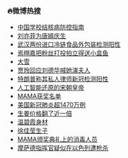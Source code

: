 ### :fire:微博热搜<br>
- <a href="https://s.weibo.com/weibo?q=%23%E4%B8%AD%E5%9B%BD%E5%AD%A6%E6%A0%A1%E7%BB%93%E6%A0%B8%E7%97%85%E9%98%B2%E6%8E%A7%E6%8C%87%E5%8D%97%23&Refer=new_time">中国学校结核病防控指南</a><br>
- <a href="https://s.weibo.com/weibo?q=%23%E5%88%98%E4%BA%A6%E8%8F%B2%E4%B8%BA%E5%94%90%E5%AB%A3%E5%BA%86%E7%94%9F%23&Refer=top">刘亦菲为唐嫣庆生</a><br>
- <a href="https://s.weibo.com/weibo?q=%23%E6%AD%A6%E6%B1%89%E4%B8%A4%E4%BB%BD%E8%BF%9B%E5%8F%A3%E5%86%B7%E9%93%BE%E9%A3%9F%E5%93%81%E5%A4%96%E5%8C%85%E8%A3%85%E6%A3%80%E6%B5%8B%E9%98%B3%E6%80%A7%23&Refer=top">武汉两份进口冷链食品外包装检测阳性</a><br>
- <a href="https://s.weibo.com/weibo?q=%23%E7%84%89%E6%A0%A9%E5%98%89%E6%8A%8A%E7%B2%89%E4%B8%9D%E6%89%93%E6%8A%95%E6%8B%8D%E7%AB%8B%E5%BE%97%E9%80%81%E5%B0%8F%E7%9B%92%E9%B1%BC%23&Refer=top">焉栩嘉把粉丝打投拍立得送小盒鱼</a><br>
- <a href="https://s.weibo.com/weibo?q=%E5%A4%A7%E9%9B%AA&Refer=top">大雪</a><br>
- <a href="https://s.weibo.com/weibo?q=%23%E8%B4%BE%E7%8E%B2%E5%9B%9E%E5%BA%94%E5%88%98%E5%BE%B7%E5%8D%8E%E5%96%8A%E5%A5%B9%E6%BC%94%E5%A4%AB%E4%BA%BA%23&Refer=top">贾玲回应刘德华喊她演夫人</a><br>
- <a href="https://s.weibo.com/weibo?q=%E7%89%B9%E6%9C%97%E6%99%AE%E7%A7%B0%E5%85%B6%E7%A7%81%E4%BA%BA%E5%BE%8B%E5%B8%88%E6%96%B0%E5%86%A0%E6%A3%80%E6%B5%8B%E9%98%B3%E6%80%A7&Refer=top">特朗普称其私人律师新冠检测阳性</a><br>
- <a href="https://s.weibo.com/weibo?q=%E4%BA%BA%E5%B7%A5%E6%99%BA%E8%83%BD%E8%BF%98%E5%8E%9F%E7%9A%84%E5%AE%8B%E6%9C%9D%E7%9A%87%E5%B8%9D&Refer=top">人工智能还原的宋朝皇帝</a><br>
- <a href="https://s.weibo.com/weibo?q=MAMA%E8%8E%B7%E5%A5%96%E5%90%8D%E5%8D%95&Refer=top">MAMA获奖名单</a><br>
- <a href="https://s.weibo.com/weibo?q=%23%E7%BE%8E%E5%9B%BD%E6%96%B0%E5%86%A0%E8%82%BA%E7%82%8E%E8%B6%851470%E4%B8%87%E4%BE%8B%23&Refer=top">美国新冠肺炎超1470万例</a><br>
- <a href="https://s.weibo.com/weibo?q=%23%E7%94%9F%E5%A7%9C%E4%BB%B7%E6%A0%BC%E7%BF%BB%E4%BA%86%E8%BF%91%E4%B8%80%E5%80%8D%23&Refer=top">生姜价格翻了近一倍</a><br>
- <a href="https://s.weibo.com/weibo?q=%E6%B8%A9%E7%A2%A7%E9%9C%9E%E8%BA%AB%E6%9D%90&Refer=top">温碧霞身材</a><br>
- <a href="https://s.weibo.com/weibo?q=%23%E5%BE%90%E4%BD%B3%E8%8E%B9%E7%94%9F%E5%AD%90%23&Refer=top">徐佳莹生子</a><br>
- <a href="https://s.weibo.com/weibo?q=%23MAMA%E9%A2%81%E5%A5%96%E5%85%B8%E7%A4%BC%E4%B8%8A%E7%9A%84%E6%B6%88%E6%AF%92%E4%BA%BA%E5%91%98%23&Refer=top">MAMA颁奖典礼上的消毒人员</a><br>
- <a href="https://s.weibo.com/weibo?q=%E6%91%A9%E8%90%A8%E5%BE%B7%E6%8C%87%E6%8C%A5%E5%AE%98%E7%96%91%E4%BC%BC%E5%9C%A8%E4%BB%A5%E8%89%B2%E5%88%97%E9%81%AD%E6%9E%AA%E6%9D%80&Refer=top">摩萨德指挥官疑似在以色列遭枪杀</a><br>
